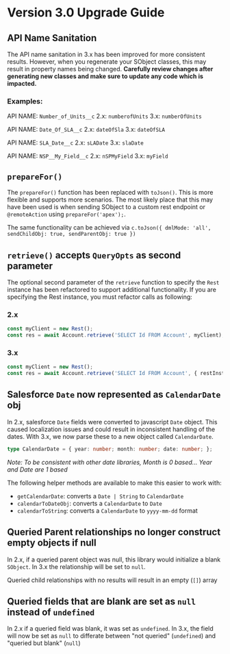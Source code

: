 # Version 3.0 Upgrade Guide

## API Name Sanitation 

The API name sanitation in 3.x has been improved for more consistent results.  However, when you regenerate your SObject classes, this may result in property names being changed.  **Carefully review changes after generating new classes and make sure to update any code which is impacted.**

### Examples: 
API NAME: `Number_of_Units__c`
2.x: `numberofUnits`
3.x: `numberOfUnits`

API NAME: `Date_Of_SLA__c`
2.x: `dateOfSla`
3.x: `dateOfSLA`

API NAME: `SLA_Date__c`
2.x: `sLADate`
3.x: `slaDate`

API NAME: `NSP__My_Field__c`
2.x: `nSPMyField`
3.x: `myField`

## `prepareFor()`

The `prepareFor()` function has been replaced with `toJson()`.  This is more flexible and supports more scenarios.  The most likely place that this may have been used is when sending SObject to a custom rest endpoint or `@remoteAction` using `prepareFor('apex');`.

The same functionality can be achieved via `c.toJson({ dmlMode: 'all', sendChildObj: true, sendParentObj: true })`

## `retrieve()` accepts `QueryOpts` as second parameter

The optional second parameter of the `retrieve` function to specify the `Rest` instance has been refactored to support additional functionality.  If you are specifying the Rest instance, you must refactor calls as following:

### 2.x

```ts
const myClient = new Rest();
const res = await Account.retrieve('SELECT Id FROM Account', myClient);
```

### 3.x

```ts
const myClient = new Rest();
const res = await Account.retrieve('SELECT Id FROM Account', { restInstance: myClient });
```

## Salesforce `Date` now represented as `CalendarDate` obj

In 2.x, salesforce `Date` fields were converted to javascript `Date` object.  This caused localization issues and could result in inconsistent handling of the dates.  With 3.x, we now parse these to a new object called `CalendarDate`.

```ts
type CalendarDate = { year: number; month: number; date: number; };
```

*Note: To be consistent with other date libraries, Month is 0 based... Year and Date are 1 based*

The following helper methods are available to make this easier to work with:

- `getCalendarDate`: converts a `Date | String` to `CalendarDate`
- `calendarToDateObj`: converts a `CalendarDate` to `Date`
- `calendarToString`: converts a `CalendarDate` to `yyyy-mm-dd` format

## Queried Parent relationships no longer construct empty objects if null

In 2.x, if a queried parent object was null, this library would initialize a blank `SObject`.  In 3.x the relationship will be set to `null`.

Queried child relationships with no results will result in an empty (`[]`) array

## Queried fields that are blank are set as `null` instead of `undefined`

In 2.x if a queried field was blank, it was set as `undefined`.  In 3.x, the field will now be set as `null` to differate between "not queried" (`undefined`) and "queried but blank" (`null`)

